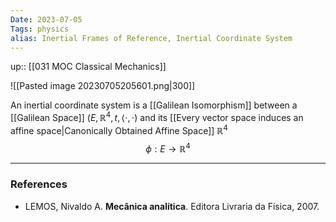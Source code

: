 ```yaml
---
Date: 2023-07-05
Tags: physics
alias: Inertial Frames of Reference, Inertial Coordinate System
---
```

up:: [[031 MOC Classical Mechanics]]

![[Pasted image 20230705205601.png|300]]

An inertial coordinate system is a [[Galilean Isomorphism]] between a [[Galilean Space]] $(E, \mathbb{R}^4, t, \left<\cdot, \cdot\right)$ and its [[Every vector space induces an affine space|Canonically Obtained Affine Space]] $\mathbb{R}^4$
$$
\phi:E \to \mathbb{R}^4
$$


---
### References
- LEMOS, Nivaldo A. **Mecânica analítica**. Editora Livraria da Física, 2007.